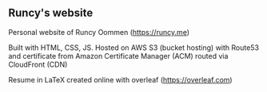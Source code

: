 ## Runcy's website
Personal website of Runcy Oommen (https://runcy.me)

Built with HTML, CSS, JS. Hosted on AWS S3 (bucket hosting) with Route53 and certificate from Amazon Certificate Manager (ACM) routed via CloudFront (CDN)

Resume in LaTeX created online with overleaf (https://overleaf.com) 
